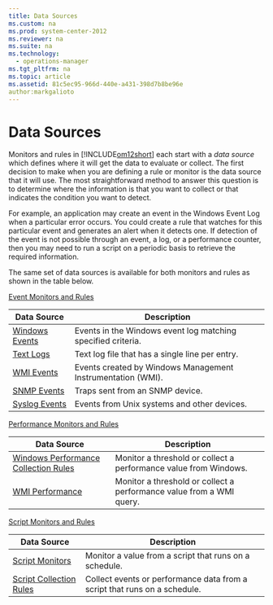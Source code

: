 ```yaml
---
title: Data Sources
ms.custom: na
ms.prod: system-center-2012
ms.reviewer: na
ms.suite: na
ms.technology: 
  - operations-manager
ms.tgt_pltfrm: na
ms.topic: article
ms.assetid: 81c5ec95-966d-440e-a431-398d7b8be96e
author:markgalioto
---
```

# Data Sources
Monitors and rules in [!INCLUDE[om12short](../../om/manage/includes/om12short_md.md)] each start with a *data source* which defines where it will get the data to evaluate or collect. The first decision to make when you are defining a rule or monitor is the data source that it will use. The most straightforward method to answer this question is to determine where the information is that you want to collect or that indicates the condition you want to detect.  
  
For example, an application may create an event in the Windows Event Log when a particular error occurs. You could create a rule that watches for this particular event and generates an alert when it detects one. If detection of the event is not possible through an event, a log, or a performance counter, then you may need to run a script on a periodic basis to retrieve the required information.  
  
The same set of data sources is available for both monitors and rules as shown in the table below.  
  
[Event Monitors and Rules](../../om/manage/Event-Monitors-and-Rules.md)  
  
|Data Source|Description|  
|---------------|---------------|  
|[Windows Events](../../om/manage/Windows-Events.md)|Events in the Windows event log matching specified criteria.|  
|[Text Logs](../../om/manage/Text-Logs.md)|Text log file that has a single line per entry.|  
|[WMI Events](../../om/manage/WMI-Events.md)|Events created by Windows Management Instrumentation \(WMI\).|  
|[SNMP Events](../../om/manage/SNMP-Events.md)|Traps sent from an SNMP device.|  
|[Syslog Events](../../om/manage/Syslog-Events.md)|Events from Unix systems and other devices.|  
  
[Performance Monitors and Rules](../../om/manage/Performance-Monitors-and-Rules.md)  
  
|Data Source|Description|  
|---------------|---------------|  
|[Windows Performance Collection Rules](../../om/manage/Windows-Performance-Collection-Rules.md)|Monitor a threshold or collect a performance value from Windows.|  
|[WMI Performance](../../om/manage/WMI-Performance.md)|Monitor a threshold or collect a performance value from a WMI query.|  
  
[Script Monitors and Rules](../../om/manage/Script-Monitors-and-Rules.md)  
  
|Data Source|Description|  
|---------------|---------------|  
|[Script Monitors](../../om/manage/Script-Monitors.md)|Monitor a value from a script that runs on a schedule.|  
|[Script Collection Rules](../../om/manage/Script-Collection-Rules.md)|Collect events or performance data from a script that runs on a schedule.|  
  
